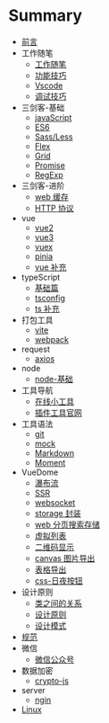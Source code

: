 # Summary

-   [前言](README.md)
-   工作随笔
    -   [工作随笔](工作随笔/工作随笔.md)
    -   [功能技巧](工作随笔/功能技巧.md)
    -   [Vscode](工作随笔/Vscode.md)
    -   [调试技巧](工作随笔/test.md)
-   三剑客-基础
    -   [javaScript](三剑客-基础/javaScript.md)
    -   [ES6](三剑客-基础/ES6.md)
    -   [Sass/Less](三剑客-基础/Sass'Less.md)
    -   [Flex](三剑客-基础/Flex.md)
    -   [Grid](三剑客-基础/Grid.md)
    -   [Promise](三剑客-基础/Promise.md)
    -   [RegExp](三剑客-基础/RegExp.md)
-   三剑客-进阶
    -   [web 缓存](三剑客-进阶/web缓存.md)
    -   [HTTP 协议](三剑客-进阶/HTTP协议.md)
-   vue
    -   [vue2](vue/vue2.md)
    -   [vue3](vue/vue3.md)
    -   [vuex](vue/vuex.md)
    -   [pinia](vue/pinia.md)
    -   [vue 补充](vue/vue补充.md)
-   typeScript
    -   [基础篇](TypeScript/基础篇.md)
    -   [tsconfig](TypeScript/tsconfig.md)
    -   [ts 补充](TypeScript/ts补充.md)
-   打包工具
    -   [vite](打包工具/vite.md)
    -   [webpack](打包工具/webpack.md)
-   request
    -   [axios](request/axios.md)
-   node
    -   [node-基础](node/node基础.md)
-   工具导航
    -   [在线小工具](工具导航/在线小工具.md)
    -   [插件工具官网](工具导航/插件工具官网.md)
-   工具语法
    -   [git](工具语法/git.md)
    -   [mock](工具语法/mockjs.md)
    -   [Markdown](工具语法/Markdown.md)
    -   [Moment](工具语法/Moment.md)
-   VueDome
    -   [瀑布流](vueDemo/瀑布流.md)
    -   [SSR](vueDemo/SSR.md)
    -   [websocket](vueDemo/websocket.md)
    -   [storage 封装](vueDemo/storage封装.md)
    -   [web 分页搜索存储](vueDemo/web分页搜索存储.md)
    -   [虚拟列表](vueDemo/虚拟列表.md)
    -   [二维码显示](vueDemo/二维码显示.md)
    -   [canvas 图片导出](vueDemo/canvas图片导出.md)
    -   [表格导出](vueDemo/表格导出.md)
    -   [css-日夜按钮](vueDemo/css-日夜按钮.md)
-   设计原则
    -   [类之间的关系](设计原则/类之间的关系.md)
    -   [设计原则](设计原则/设计原则.md)
    -   [设计模式](设计原则/设计模式.md)
-   [规范](规范/规范.md)
-   微信
    -   [微信公众号](WX/微信公众号.md)
-   数据加密
    -   [crypto-js](数据加密/crypto-js.md)
-   server
    -   [ngin](server/ngin.md)
-   [Linux](Linux/Linux.md)
